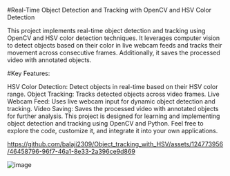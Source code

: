 
#Real-Time Object Detection and Tracking with OpenCV and HSV Color Detection

This project implements real-time object detection and tracking using OpenCV and HSV color detection techniques. It leverages computer vision to detect objects based on their color in live webcam feeds and tracks their movement across consecutive frames. Additionally, it saves the processed video with annotated objects.

#Key Features:

HSV Color Detection: Detect objects in real-time based on their HSV color range.
Object Tracking: Tracks detected objects across video frames.
Live Webcam Feed: Uses live webcam input for dynamic object detection and tracking.
Video Saving: Saves the processed video with annotated objects for further analysis.
This project is designed for learning and implementing object detection and tracking using OpenCV and Python. Feel free to explore the code, customize it, and integrate it into your own applications.


https://github.com/balaji2309/Object_tracking_with_HSV/assets/124773956/46458796-96f7-46a1-8e33-2a396ce9d869

![image](https://github.com/balaji2309/Object_tracking_with_HSV/assets/124773956/c4381060-c886-4ad0-bb4b-6acb1b25e7b2)
